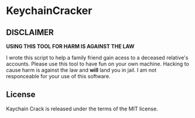 KeychainCracker
===============

DISCLAIMER
----------

**USING THIS TOOL FOR HARM IS AGAINST THE LAW**

I wrote this script to help a family friend gain acess to a deceased relative's accounts. Please use this tool to have fun on your own machine. Hacking to cause harm is against the law and **will** land you in jail. I am not responceable for your use of this software.

License
-------

Kaychain Crack is released under the terms of the MIT license.
